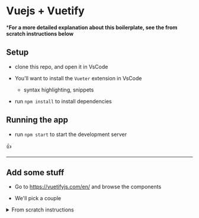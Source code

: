 # Vuejs + Vuetify

***For a more detailed explanation about this boilerplate, see the from scratch instructions below**

## Setup

- clone this repo, and open it in VsCode

- You'll want to install the `Vueter` extension in VsCode
  - syntax highlighting, snippets

- run `npm install` to install dependencies

## Running the app

- run `npm start` to start the development server

:+1:

---

## Add some stuff

- Go to https://vuetifyjs.com/en/ and browse the components

- We'll pick a couple





<details>
  <summary>From scratch instructions</summary>


---
Initialize a git repo (version contorl is good)
```sh
git init
```
---

Initialize a npm project

```sh
npm init -y # accept all the defaults
```

---

install `webpack`

```sh
npm install --save-dev webpack webpack-cli webpack-dev-server
```

- webpack is in charge of compiling your application
- magic

---

you don't want `node_modules` in your `git` history

We'll create a `.gitignore` file with this line:

```js
// .gitignore
node_modules
```


---

add `webpack.config.js`
- when webpack runs, it will use this config

```js
const path = require('path')
const webpack = require('webpack')
const VueLoaderPlugin = require('vue-loader/lib/plugin')
const HtmlWebpackPlugin = require('html-webpack-plugin')


module.exports = {
	entry: './src/main.js',
  output: {
    path: path.resolve(__dirname, './dist'),
    filename: 'build.js',
  },
  resolve: {
    modules: ['src', 'node_modules'],
  },
  module: {
    rules: [
      {
        test: /\.vue$/,
        loader: 'vue-loader',
      },
      {
        test: /\.js$/,
        loader: 'babel-loader',
        exclude: /node_modules/,
      },
      {
        test: /\.(png|jpg|gif|svg|json)$/,
        loader: 'file-loader',
        query: {
          name: '[name].[ext]?[hash]',
        },
      },
      {
        test: /\.html$/,
        loader: 'raw-loader',
      },
      {
        test: /\.css$/,
        loader: ['style-loader', 'css-loader'],
      }
    ],
  },
  devServer: {
    historyApiFallback: true,
    noInfo: false,
    open: true,
  },
  devtool: '#eval-source-map',

  plugins: [
    new VueLoaderPlugin(),
    new HtmlWebpackPlugin({
      template: './src/index.html',
    }),
  ],

  mode: process.env.NODE_ENV,
}

if (process.env.NODE_ENV === 'production') {
  module.exports.devtool = '#source-map'
  // http://vue-loader.vuejs.org/en/workflow/production.html
  module.exports.plugins = (module.exports.plugins || []).concat([
    new webpack.DefinePlugin({
      'process.env': {
        NODE_ENV: '"production"',
      },
    }),
    new webpack.optimize.UglifyJsPlugin({
      compress: {
        warnings: false
      }
    })
  ])
}
```

---

we'll also add the bare-bones of our app: `src/main.js` and `src/index.html`

add some scripts to your `package.json`, which allow you to run webpack
- for development: 
  ```sh
	npm start`
	```
- for production build:
  ```sh
	npm run build`
	```

---

run your development script: `npm start` and...errors:

![](2018-09-18-15-41-09.png)

:+1:

scroll up to see the real error:

![](2018-09-18-15-57-00.png)


---

bring in the `webpack loaders` 
- these are in charge of interpreting the different types of files you're compiling (ex. `.vue .js .html`)

- we'll be installing the followling loaders:
  - `vue-loader` : .vue files
	- `babel-loader` : js files
	- `style-loader css-loader` : .css files
	- `file-loader` : any file as a filepath
	- `raw-loader` : any file as a raw string

```sh
npm install --save-dev vue-loader babel-loader style-loader css-loader file-loader raw-loader
```

---

We also need `webpack plugins`
- these do other things to your files (ex. copying files, minification)

- we'll be using the following `webpack plugins`:
  - `html-webpack-plugin` : automatically creates a `index.html` entry file for you

```sh
npm i -D html-webpack-plugin
```
---

But wait, `babel-loader` needs some more stuff

`babel` requires a whole host of dependencies in itself

```
npm i -D @babel/core @babel/preset-env
```


Now run `npm start` again:

</details>